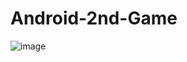 # Android-2nd-Game
![image](https://user-images.githubusercontent.com/51398263/208963165-dba4ff2a-575c-40e5-bfc3-eb778bc97209.png)
